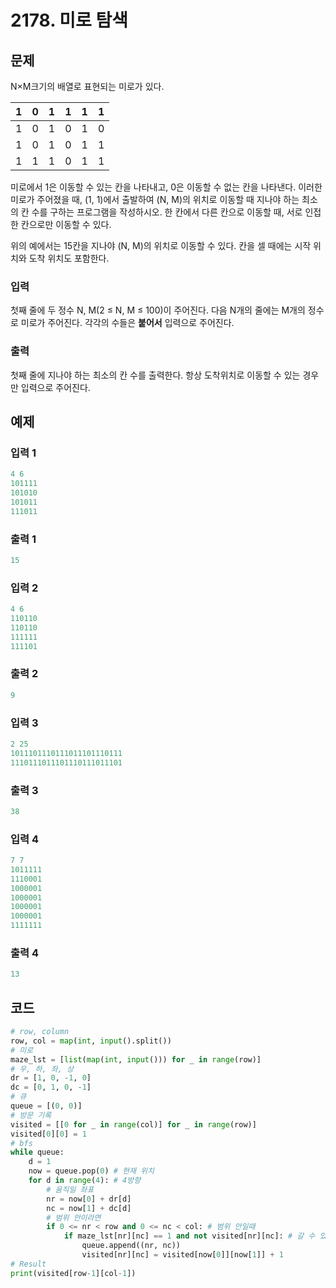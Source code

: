 # 2178. 미로 탐색

## 문제

N×M크기의 배열로 표현되는 미로가 있다.

| 1    | 0    | 1    | 1    | 1    | 1    |
| ---- | ---- | ---- | ---- | ---- | ---- |
| 1    | 0    | 1    | 0    | 1    | 0    |
| 1    | 0    | 1    | 0    | 1    | 1    |
| 1    | 1    | 1    | 0    | 1    | 1    |

미로에서 1은 이동할 수 있는 칸을 나타내고, 0은 이동할 수 없는 칸을 나타낸다. 이러한 미로가 주어졌을 때, (1, 1)에서 출발하여 (N, M)의 위치로 이동할 때 지나야 하는 최소의 칸 수를 구하는 프로그램을 작성하시오. 한 칸에서 다른 칸으로 이동할 때, 서로 인접한 칸으로만 이동할 수 있다.

위의 예에서는 15칸을 지나야 (N, M)의 위치로 이동할 수 있다. 칸을 셀 때에는 시작 위치와 도착 위치도 포함한다.



### 입력

첫째 줄에 두 정수 N, M(2 ≤ N, M ≤ 100)이 주어진다. 다음 N개의 줄에는 M개의 정수로 미로가 주어진다. 각각의 수들은 **붙어서** 입력으로 주어진다.

### 출력

첫째 줄에 지나야 하는 최소의 칸 수를 출력한다. 항상 도착위치로 이동할 수 있는 경우만 입력으로 주어진다.



## 예제

### 입력 1

```python
4 6
101111
101010
101011
111011
```

### 출력 1

```python
15
```



### 입력 2

```python
4 6
110110
110110
111111
111101
```

### 출력 2

```python
9
```



### 입력 3

```python
2 25
1011101110111011101110111
1110111011101110111011101
```

### 출력 3

```python
38
```



### 입력 4

```python
7 7
1011111
1110001
1000001
1000001
1000001
1000001
1111111
```

### 출력 4

```python
13
```





## 코드

```python
# row, column
row, col = map(int, input().split())
# 미로
maze_lst = [list(map(int, input())) for _ in range(row)]
# 우, 하, 좌, 상
dr = [1, 0, -1, 0]
dc = [0, 1, 0, -1]
# 큐
queue = [(0, 0)]
# 방문 기록
visited = [[0 for _ in range(col)] for _ in range(row)]
visited[0][0] = 1
# bfs
while queue:
    d = 1
    now = queue.pop(0) # 현재 위치
    for d in range(4): # 4방향
        # 움직일 좌표
        nr = now[0] + dr[d]
        nc = now[1] + dc[d]
        # 범위 안이라면
        if 0 <= nr < row and 0 <= nc < col: # 범위 안일때
            if maze_lst[nr][nc] == 1 and not visited[nr][nc]: # 갈 수 있고 방문 안했던 곳일때
                queue.append((nr, nc))
                visited[nr][nc] = visited[now[0]][now[1]] + 1
# Result
print(visited[row-1][col-1])
```
